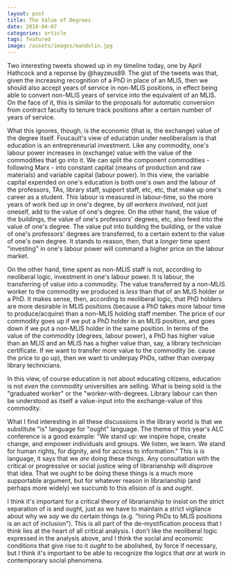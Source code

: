 ```yaml
---
layout: post
title: The Value of Degrees
date: 2018-04-07
categories: article
tags: featured
image: /assets/images/mandolin.jpg
---
```


Two interesting tweets showed up in my timeline today, one by April
Hathcock and a reponse by @hayzeus89. The gist of the tweets was that,
given the increasing recognition of a PhD in place of an MLIS, then we
should also accept years of service in non-MLIS positions, in effect
being able to convert non-MLIS years of service into the equivalent of
an MLIS. On the face of it, this is similar to the proposals for
automatic conversion from contract faculty to tenure track positions
after a certain number of years of service.

What this ignores, though, is the economic (that is, the exchange) value
of the degree itself. Foucault's view of education under neoliberalism
is that education is an entrepreneurial investment. Like any commodity,
one's labour power increases in (exchange) value with the value of the
commodities that go into it. We can split the component commodities -
following Marx - into constant capital (means of production and raw
materials) and variable capital (labour power). In this view, the
variable capital expended on one's education is both one's own and the labour
of the professors, TAs, library staff, support staff, etc, etc, that
make up one's career as a student. This labour is measured in labour-time,
so the more years of work tied up in one's degree, by *all workers
involved*, not just oneself, add to the value of one's degree. On the other
hand, the value of the buildings, the value of one's professors' degrees,
etc, also feed into the value of one's degree. The value put into building
the building, or the value of one's professors' degrees are transferred,
to a certain extent to the value of one's own degree. It stands to reason,
then, that a *longer* time spent "investing" in one's labour power will
command a higher price on the labour market.

On the other hand, time spent as non-MLIS staff
is not, according to neoliberal logic, investment in one's labour power.
It is labour, the transferring of value into a commodity. The value
transferred by a non-MLIS worker to the commodity we produced is *less*
than that of an MLIS holder or a PhD. It makes sense, then, according to
neoliberal logic, that PhD holders are more desirable in MLIS positions
(because a PhD takes more labour time to produce/acquire) than a
non-MLIS holding staff member. The price of our commodity goes up if we
put a PhD holder in an MLIS position, and goes down if we put a
non-MLIS holder in the same position. In terms of the value of the
commodity (degrees, labour power), a PhD has higher value than an MLIS
and an MLIS has a higher value than, say, a library technician
certificate. If we want to transfer more value to the commodity (ie.
cause the price to go up), then we want to underpay PhDs, rather than
overpay library technicians.

In this view, of course education is not about educating citizens,
education is not *even* the commodity universities are selling. What is
being sold is the "graduated worker" or the "worker-with-degrees.
Library labour can then be understood as itself a value-input into the
exchange-value of this commodity.

What I find interesting in all these discussions in the library world is
that we substitute "is" language for "ought" language. The theme of this
year's ALC conference is a good example: "We stand up: we inspire hope,
create change, and empower individuals and groups. We listen, we learn.
We stand for human rights, for dignity, and for access to information."
This is *is* language, it says that we *are* doing these things.
Any consultation with the critical or progressive or social justice wing
of librarianship will disprove that idea. That we *ought* to be doing
these things is a much more supportable argument, but for whatever
reason in librarianship (and perhaps more widely) we succumb to this
elision of *is* and *ought*.

I think it's important for a critical theory of librarianship to insist
on the strict separation of is and ought, just as we have to maintain a
strict vigilance about why we *say* we do certain things (e.g. "hiring
PhDs to MLIS positions is an act of inclusion"). This is all part of the
de-mystification process that I think lies at the heart of all critical
analysis. I don't like the neoliberal logic expressed in the analysis
above, and I think the social and economic conditions that give rise to
it *ought* to be abolished, by force if necessary, but I think it's
important to be able to recognize the logics that *are* at work in
contemporary social phenomena.
